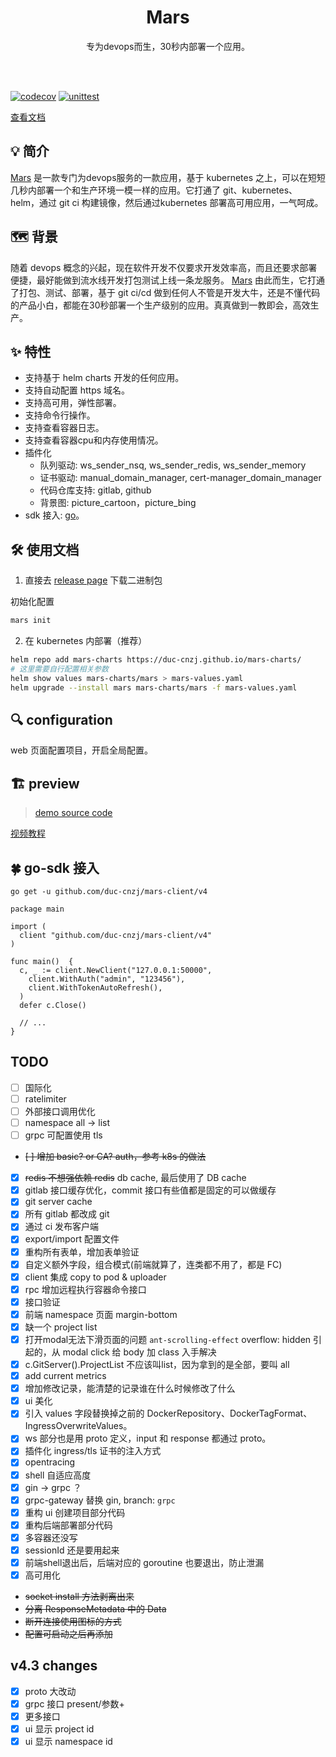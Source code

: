 <h1 align="center">Mars</h1>
<p align="center">专为devops而生，30秒内部署一个应用。</p>
<br><br>

[![codecov](https://codecov.io/gh/duc-cnzj/mars/branch/master/graph/badge.svg?token=EUSLRBT6NN)](https://codecov.io/gh/duc-cnzj/mars) [![unittest](https://github.com/duc-cnzj/mars/actions/workflows/test.yaml/badge.svg)](https://github.com/duc-cnzj/mars/actions/workflows/test.yaml)

[查看文档](https://youngduc.gitbook.io/mars/)

## 💡 简介

[Mars](https://github.com/duc-cnzj/mars) 是一款专门为devops服务的一款应用，基于 kubernetes 之上，可以在短短几秒内部署一个和生产环境一模一样的应用。它打通了 git、kubernetes、helm，通过 git ci 构建镜像，然后通过kubernetes 部署高可用应用，一气呵成。

## 🗺️ 背景

随着 devops 概念的兴起，现在软件开发不仅要求开发效率高，而且还要求部署便捷，最好能做到流水线开发打包测试上线一条龙服务。
[Mars](https://github.com/duc-cnzj/mars) 由此而生，它打通了打包、测试、部署，基于 git ci/cd 做到任何人不管是开发大牛，还是不懂代码的产品小白，都能在30秒部署一个生产级别的应用。真真做到一教即会，高效生产。

## ✨  特性

* 支持基于 helm charts 开发的任何应用。
* 支持自动配置 https 域名。
* 支持高可用，弹性部署。
* 支持命令行操作。
* 支持查看容器日志。
* 支持查看容器cpu和内存使用情况。
* 插件化
  * 队列驱动: ws_sender_nsq, ws_sender_redis, ws_sender_memory
  * 证书驱动: manual_domain_manager, cert-manager_domain_manager
  * 代码仓库支持: gitlab, github
  * 背景图: picture_cartoon，picture_bing
* sdk 接入: [go](https://github.com/duc-cnzj/mars-client)。

## 🛠️ 使用文档

1. 直接去 [release page](https://github.com/duc-cnzj/mars/releases) 下载二进制包

初始化配置
```bash
mars init
```

2. 在 kubernetes 内部署（推荐）

```bash
helm repo add mars-charts https://duc-cnzj.github.io/mars-charts/
# 这里需要自行配置相关参数
helm show values mars-charts/mars > mars-values.yaml
helm upgrade --install mars mars-charts/mars -f mars-values.yaml
```

## 🔍 configuration

web 页面配置项目，开启全局配置。

## 🏗 preview

> [demo source code](https://gitlab.com/duc-cnzj/mars-demo)

[视频教程](https://www.bilibili.com/video/BV19b4y1r7iY/)

## 🍀 go-sdk 接入

```
go get -u github.com/duc-cnzj/mars-client/v4
```

```golang
package main

import (
  client "github.com/duc-cnzj/mars-client/v4"
)

func main()  {
  c, _ := client.NewClient("127.0.0.1:50000",
    client.WithAuth("admin", "123456"),
    client.WithTokenAutoRefresh(),
  )
  defer c.Close()

  // ...
}
```

## TODO

- [ ] 国际化
- [ ] ratelimiter
- [ ] 外部接口调用优化
- [ ] namespace all -> list
- [ ] grpc 可配置使用 tls
- ~~[ ] 增加 basic? or CA? auth，参考 k8s 的做法~~
- [x] ~~redis 不想强依赖 redis~~ db cache, 最后使用了 DB cache
- [x] gitlab 接口缓存优化，commit 接口有些值都是固定的可以做缓存
- [x] git server cache
- [x] 所有 gitlab 都改成 git
- [x] 通过 ci 发布客户端
- [x] export/import 配置文件
- [x] 重构所有表单，增加表单验证
- [x] 自定义额外字段，组合模式(前端就算了，连类都不用了，都是 FC)
- [x] client 集成 copy to pod & uploader
- [x] rpc 增加远程执行容器命令接口
- [x] 接口验证
- [x] 前端 namespace 页面 margin-bottom
- [x] 缺一个 project list
- [x] 打开modal无法下滑页面的问题 `ant-scrolling-effect` overflow: hidden 引起的，从 modal click 给 body 加 class 入手解决
- [x] c.GitServer().ProjectList 不应该叫list，因为拿到的是全部，要叫 all
- [x] add current metrics
- [x] 增加修改记录，能清楚的记录谁在什么时候修改了什么
- [x] ui 美化
- [x] 引入 values 字段替换掉之前的 DockerRepository、DockerTagFormat、IngressOverwriteValues。
- [x] ws 部分也是用 proto 定义，input 和 response 都通过 proto。
- [x] 插件化 ingress/tls 证书的注入方式
- [x] opentracing
- [x] shell 自适应高度
- [x] gin -> grpc ？
- [x] grpc-gateway 替换 gin, branch: `grpc`
- [x] 重构 ui 创建项目部分代码
- [x] 重构后端部署部分代码
- [x] 多容器还没写
- [x] sessionId 还是要用起来
- [x] 前端shell退出后，后端对应的 goroutine 也要退出，防止泄漏
- [x] 高可用化
- ~~socket install 方法剥离出来~~
- ~~分离 ResponseMetadata 中的 Data~~
- ~~断开连接使用图标的方式~~
- ~~配置可启动之后再添加~~

## v4.3 changes

- [x] proto 大改动
- [x] grpc 接口 present/参数+
- [x] 更多接口
- [x] ui 显示 project id
- [x] ui 显示 namespace id